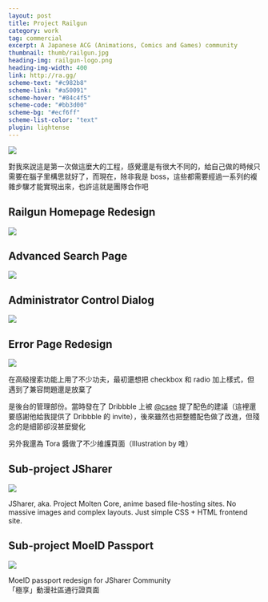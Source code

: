 ```yaml
---
layout: post
title: Project Railgun
category: work
tag: commercial
excerpt: A Japanese ACG (Animations, Comics and Games) community
thumbnail: thumb/railgun.jpg
heading-img: railgun-logo.png
heading-img-width: 400
link: http://ra.gg/
scheme-text: "#c982b8"
scheme-link: "#a50091"
scheme-hover: "#84c4f5"
scheme-code: "#bb3d00"
scheme-bg: "#ecf6ff"
scheme-list-color: "text"
plugin: lightense
---
```


<p><img src="{{ site.file }}/railgun-avatar.png"></p>

<p lang="zh">對我來說這是第一次做這麼大的工程，感覺還是有很大不同的，給自己做的時候只需要在腦子里構思就好了，而現在，除非我是 boss，這些都需要經過一系列的複雜步驟才能實現出來，也許這就是團隊合作吧</p>

<h2>Railgun Homepage Redesign</h2>
<p class="browser"><img src="{{ site.file }}/railgun.png"></p>

<h2>Advanced Search Page</h2>
<p class="browser"><img src="{{ site.file }}/railgun-search-large.png"></p>

<h2>Administrator Control Dialog</h2>
<p class="browser"><img src="{{ site.file }}/railgun-tag-large.png"></p>

<h2>Error Page Redesign</h2>
<p class="browser"><img src="{{ site.file }}/railgun-error-large.png"></p>

<p lang="zh">在高級搜索功能上用了不少功夫，最初還想把 checkbox 和 radio 加上樣式，但遇到了兼容問題還是放棄了</p>
<p lang="zh">是後台的管理部份。當時發在了 Dribbble 上被 <a href="http://twitter.com/csee" title="">@csee</a> 提了配色的建議（這裡還要感謝他給我提供了 Dribbble 的 invite），後來雖然也把整體配色做了改進，但殘念的是細節卻沒甚麼變化</p>
<p lang="zh">另外我還為 Tora 醬做了不少維護頁面（Illustration by 唯）</p>

<h2>Sub-project JSharer</h2>

<p class="browser"><img src="{{ site.file }}/railgun-jsharer-large.png"></p>

<p>JSharer, aka. Project Molten Core, anime based file-hosting sites. No massive images and complex layouts. Just simple CSS + HTML frontend site.</p>

<h2>Sub-project MoeID Passport</h2>

<p class="browser"><img src="{{ site.file }}/moeid.png"></p>

<p>MoeID passport redesign for JSharer Community<br>「極享」動漫社區通行證頁面</p>
